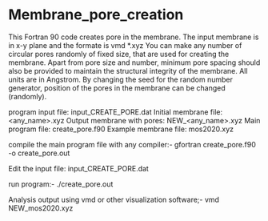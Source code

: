 # Membrane_pore_creation
This Fortran 90 code creates pore in the membrane.
The input membrane is in x-y plane and the formate is vmd *.xyz
You can make any number of circular pores randomly of fixed size, that are used for creating the membrane.
Apart from pore size and number, minimum pore spacing should also be provided to maintain the structural integrity of the membrane.
All units are in Angstrom.
By changing the seed for the random number generator, position of the pores in the membrane can be changed (randomly).

program input file: input_CREATE_PORE.dat
Initial membrane file:  <any_name>.xyz
Output membrane with pores: NEW_<any_name>.xyz
Main program file: create_pore.f90
Example membrane file: mos2020.xyz

compile the main program file with any compiler:-
gfortran create_pore.f90 -o create_pore.out

Edit the input file: input_CREATE_PORE.dat

run program:-
./create_pore.out

Analysis output using vmd or other visualization software;-
vmd NEW_mos2020.xyz
